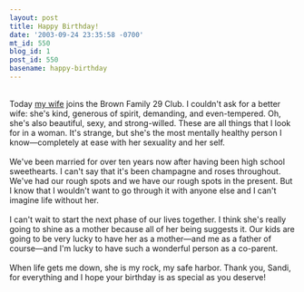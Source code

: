 ```yaml
---
layout: post
title: Happy Birthday!
date: '2003-09-24 23:35:58 -0700'
mt_id: 550
blog_id: 1
post_id: 550
basename: happy-birthday
---
```

<br />Today <a href="/values/people/sandibrown.cfm">my wife</a> joins the Brown Family 29 Club. I couldn't ask for a better wife: she's kind, generous of spirit, demanding, and even-tempered. Oh, she's also beautiful, sexy, and strong-willed. These are all things that I look for in a woman. It's strange, but she's the most mentally healthy person I know&#x2014;completely at ease with her sexuality and her self.<br /><br />We've been married for over ten years now after having been high school sweethearts. I can't say that it's been champagne and roses throughout. We've had our rough spots and we have our rough spots in the present. But I know that I wouldn't want to go through it with anyone else and I can't imagine life without her.<br /><br />I can't wait to start the next phase of our lives together. I think she's really going to shine as a mother because all of her being suggests it. Our kids are going to be very lucky to have her as a mother&#x2014;and me as a father of course&#x2014;and I'm lucky to have such a wonderful person as a co-parent.<br /><br />When life gets me down, she is my rock, my safe harbor. Thank you, Sandi, for everything and I hope your birthday is as special as you deserve!<br /><br /><br />
